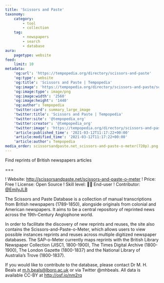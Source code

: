 ```yaml
---
title: 'Scissors and Paste'
taxonomy:
    category:
        - tool
        - collection
    tag:
        - newspapers
        - search
        - database
aura:
    pagetype: website
feed:
    limit: 10
metadata:
    'og:url': 'https://tempopedia.org/directory/scissors-and-paste'
    'og:type': website
    'og:title': 'Scissors and Paste | Tempopedia'
    'og:image': 'https://tempopedia.org/directory/scissors-and-paste/scissorsandpaste.net_scissors-and-paste-o-meter(720p).png'
    'og:image:type': image/png
    'og:image:width': '2560'
    'og:image:height': '1440'
    'og:author': Tempopedia
    'twitter:card': summary_large_image
    'twitter:title': 'Scissors and Paste | Tempopedia'
    'twitter:site': '@tempopedia_org'
    'twitter:creator': '@tempopedia_org'
    'twitter:image': 'https://tempopedia.org/directory/scissors-and-paste/scissorsandpaste.net_scissors-and-paste-o-meter(720p).png'
    'article:published_time': '2021-03-12T11:17:22+00:00'
    'article:modified_time': '2021-03-12T11:17:22+00:00'
    'article:author': Tempopedia
media_order: scissorsandpaste.net_scissors-and-paste-o-meter(720p).png
---
```


Find reprints of British newspapers articles

===

! Website: http://scissorsandpaste.net/scissors-and-paste-o-meter
! Price: Free
! License: Open Source
! Skill level: 👩‍💻 End-user
! Contributor: [@EmilyJLB](https://twitter.com/EmilyJLB)

The Scissors and Paste Database is a collection of manual transcriptions from British newspapers (1789-1850), alongside originals from colonial and American newspapers. It aims to be a central repository of reprinted news across the 19th-Century Anglophone world.

In order to facilitate the discovery of new reprints and reuses, the site also contains the Scissors-and-Paste-o-Meter, which allows users to view possible instances reprints and reuses across multiple digitized newspaper databases. The SAP-o-Meter currently maps reprints with the British Library Newspaper Collection (JISC1, 1800-1900), The Times Digital Archive (1800-1900), The London Gazette (1800-1837) and the National Library of Australia’s Trove (1800-1837).

If you would like to contribute to the database, please contact Dr M. H. Beals at m.h.beals@lboro.ac.uk or via Twitter @mhbeals. All data is available CC-BY at http://osf.io/nm2rq

